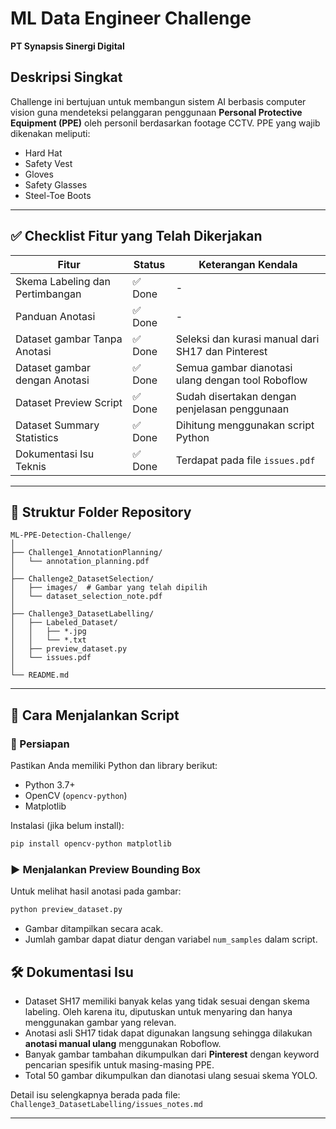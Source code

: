 # ML Data Engineer Challenge

**PT Synapsis Sinergi Digital**

## Deskripsi Singkat

Challenge ini bertujuan untuk membangun sistem AI berbasis computer vision guna mendeteksi pelanggaran penggunaan **Personal Protective Equipment (PPE)** oleh personil berdasarkan footage CCTV. PPE yang wajib dikenakan meliputi:

* Hard Hat
* Safety Vest
* Gloves
* Safety Glasses
* Steel-Toe Boots

---

## ✅ Checklist Fitur yang Telah Dikerjakan

| Fitur                           | Status | Keterangan Kendala                                |
| ------------------------------- | ------ | ------------------------------------------------- |
| Skema Labeling dan Pertimbangan | ✅ Done | -                                                 |
| Panduan Anotasi                 | ✅ Done | -                                                 |
| Dataset gambar Tanpa Anotasi    | ✅ Done | Seleksi dan kurasi manual dari SH17 dan Pinterest |
| Dataset gambar dengan Anotasi   | ✅ Done | Semua gambar dianotasi ulang dengan tool Roboflow |
| Dataset Preview Script          | ✅ Done | Sudah disertakan dengan penjelasan penggunaan     |
| Dataset Summary Statistics      | ✅ Done | Dihitung menggunakan script Python                |
| Dokumentasi Isu Teknis          | ✅ Done | Terdapat pada file `issues.pdf`              |

---

## 📁 Struktur Folder Repository

```
ML-PPE-Detection-Challenge/
│
├── Challenge1_AnnotationPlanning/
│   └── annotation_planning.pdf
│
├── Challenge2_DatasetSelection/
│   ├── images/  # Gambar yang telah dipilih
│   └── dataset_selection_note.pdf
│
├── Challenge3_DatasetLabelling/
│   ├── Labeled_Dataset/
│   │   ├── *.jpg
│   │   └── *.txt
│   ├── preview_dataset.py
│   └── issues.pdf
│
└── README.md
```

---

## 🚀 Cara Menjalankan Script

### 📌 Persiapan

Pastikan Anda memiliki Python dan library berikut:

* Python 3.7+
* OpenCV (`opencv-python`)
* Matplotlib

Instalasi (jika belum install):

```bash
pip install opencv-python matplotlib
```

### ▶️ Menjalankan Preview Bounding Box

Untuk melihat hasil anotasi pada gambar:

```bash
python preview_dataset.py
```

* Gambar ditampilkan secara acak.
* Jumlah gambar dapat diatur dengan variabel `num_samples` dalam script.

## 🛠️ Dokumentasi Isu

* Dataset SH17 memiliki banyak kelas yang tidak sesuai dengan skema labeling. Oleh karena itu, diputuskan untuk menyaring dan hanya menggunakan gambar yang relevan.
* Anotasi asli SH17 tidak dapat digunakan langsung sehingga dilakukan **anotasi manual ulang** menggunakan Roboflow.
* Banyak gambar tambahan dikumpulkan dari **Pinterest** dengan keyword pencarian spesifik untuk masing-masing PPE.
* Total 50 gambar dikumpulkan dan dianotasi ulang sesuai skema YOLO.

Detail isu selengkapnya berada pada file: `Challenge3_DatasetLabelling/issues_notes.md`

---